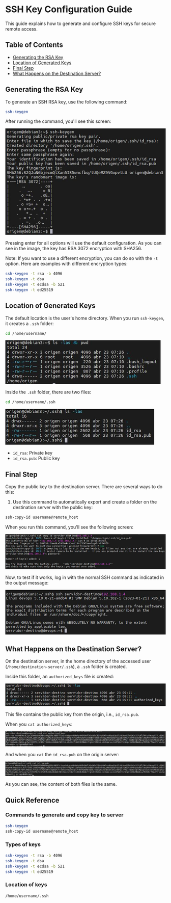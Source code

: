 # SSH Key Configuration Guide

This guide explains how to generate and configure SSH keys for secure remote access.

## Table of Contents
* [Generating the RSA Key](#generating-the-rsa-key)
* [Location of Generated Keys](#location-of-generated-keys)
* [Final Step](#final-step)
* [What Happens on the Destination Server?](#what-happens-on-the-destination-server)

## Generating the RSA Key

To generate an SSH RSA key, use the following command:

```bash
ssh-keygen
```

After running the command, you'll see this screen:

![SSH Keygen Screen](https://github.com/Andherson333333/Linux/blob/main/configuracion-llaves-ssh/imagenes/imagen-1.1.JPG)

Pressing enter for all options will use the default configuration. As you can see in the image, the key has RSA 3072 encryption with SHA256.

Note:
If you want to use a different encryption, you can do so with the `-t` option. Here are examples with different encryption types:

```bash
ssh-keygen -t rsa -b 4096
ssh-keygen -t dsa 
ssh-keygen -t ecdsa -b 521
ssh-keygen -t ed25519
```

## Location of Generated Keys

The default location is the user's home directory. When you run `ssh-keygen`, it creates a `.ssh` folder:

```bash
cd /home/username/
```

![SSH Folder](https://github.com/Andherson333333/Linux/blob/main/configuracion-llaves-ssh/imagenes/imagen-2.JPG)

Inside the `.ssh` folder, there are two files:

```bash
cd /home/username/.ssh
```

![SSH Key Files](https://github.com/Andherson333333/Linux/blob/main/configuracion-llaves-ssh/imagenes/imagen2.2.JPG)

- `id_rsa`: Private key
- `id_rsa.pub`: Public key

## Final Step

Copy the public key to the destination server. There are several ways to do this:

1) Use this command to automatically export and create a folder on the destination server with the public key:

```bash
ssh-copy-id username@remote_host
```

When you run this command, you'll see the following screen:

![SSH Copy ID](https://github.com/Andherson333333/Linux/blob/main/configuracion-llaves-ssh/imagenes/imagen3.JPG)

Now, to test if it works, log in with the normal SSH command as indicated in the output message:

![SSH Login](https://github.com/Andherson333333/Linux/blob/main/configuracion-llaves-ssh/imagenes/imagen3.3.JPG)

## What Happens on the Destination Server?

On the destination server, in the home directory of the accessed user (`/home/destination-server/.ssh`), a `.ssh` folder is created.

Inside this folder, an `authorized_keys` file is created:

![Authorized Keys File](https://github.com/Andherson333333/Linux/blob/main/configuracion-llaves-ssh/imagenes/imagen4.1.JPG)

This file contains the public key from the origin, i.e., `id_rsa.pub`.

When you `cat authorized_keys`:

![Authorized Keys Content](https://github.com/Andherson333333/Linux/blob/main/configuracion-llaves-ssh/imagenes/imagen4.2.JPG)

And when you `cat` the `id_rsa.pub` on the origin server:

![Public Key Content](https://github.com/Andherson333333/Linux/blob/main/configuracion-llaves-ssh/imagenes/imagen4.5.JPG)

As you can see, the content of both files is the same.

## Quick Reference

### Commands to generate and copy key to server
```bash
ssh-keygen
ssh-copy-id username@remote_host
```

### Types of keys
```bash
ssh-keygen -t rsa -b 4096
ssh-keygen -t dsa 
ssh-keygen -t ecdsa -b 521
ssh-keygen -t ed25519
```

### Location of keys
```
/home/username/.ssh
```


